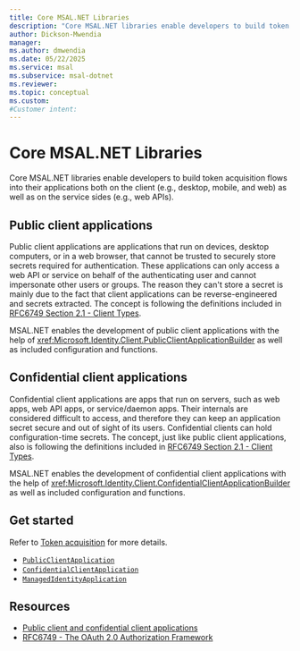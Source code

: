 ```yaml
---
title: Core MSAL.NET Libraries
description: "Core MSAL.NET libraries enable developers to build token acquisition flows into their applications both on the client (e.g., desktop, mobile, and web) as well as on the service sides (e.g., web APIs)."
author: Dickson-Mwendia
manager: 
ms.author: dmwendia
ms.date: 05/22/2025
ms.service: msal
ms.subservice: msal-dotnet
ms.reviewer:
ms.topic: conceptual
ms.custom: 
#Customer intent: 
---
```


# Core MSAL.NET Libraries

Core MSAL.NET libraries enable developers to build token acquisition flows into their applications both on the client (e.g., desktop, mobile, and web) as well as on the service sides (e.g., web APIs).

## Public client applications

Public client applications are applications that run on devices, desktop computers, or in a web browser, that cannot be trusted to securely store secrets required for authentication. These applications can only access a web API or service on behalf of the authenticating user and cannot impersonate other users or groups. The reason they can't store a secret is mainly due to the fact that client applications can be reverse-engineered and secrets extracted. The concept is following the definitions included in [RFC6749 Section 2.1 - Client Types](https://datatracker.ietf.org/doc/html/rfc6749#section-2.1).

MSAL.NET enables the development of public client applications with the help of <xref:Microsoft.Identity.Client.PublicClientApplicationBuilder> as well as included configuration and functions.

## Confidential client applications

Confidential client applications are apps that run on servers, such as web apps, web API apps, or service/daemon apps. Their internals are considered difficult to access, and therefore they can keep an application secret secure and out of sight of its users. Confidential clients can hold configuration-time secrets. The concept, just like public client applications, also is following the definitions included in [RFC6749 Section 2.1 - Client Types](https://datatracker.ietf.org/doc/html/rfc6749#section-2.1).

MSAL.NET enables the development of confidential client applications with the help of <xref:Microsoft.Identity.Client.ConfidentialClientApplicationBuilder> as well as included configuration and functions.

## Get started

Refer to [Token acquisition](/entra/msal/dotnet/acquiring-tokens/overview) for more details.

- [`PublicClientApplication`](xref:Microsoft.Identity.Client.PublicClientApplication)
- [`ConfidentialClientApplication`](xref:Microsoft.Identity.Client.ConfidentialClientApplication)
- [`ManagedIdentityApplication`](xref:Microsoft.Identity.Client.ManagedIdentityApplication)

## Resources

- [Public client and confidential client applications](/azure/active-directory/develop/msal-client-applications)
- [RFC6749 - The OAuth 2.0 Authorization Framework](https://datatracker.ietf.org/doc/html/rfc6749)